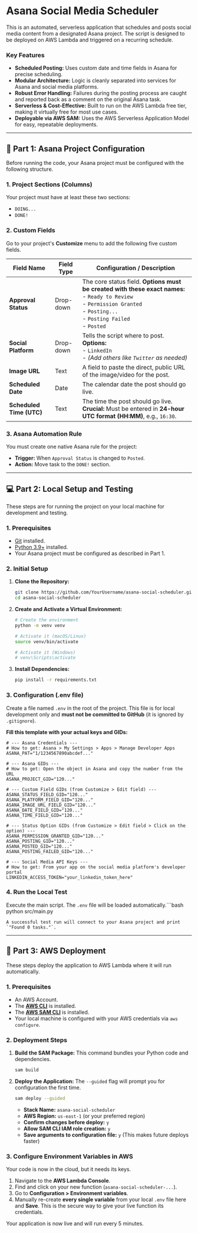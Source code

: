# Asana Social Media Scheduler

This is an automated, serverless application that schedules and posts social media content from a designated Asana project. The script is designed to be deployed on AWS Lambda and triggered on a recurring schedule.

### Key Features
- **Scheduled Posting:** Uses custom date and time fields in Asana for precise scheduling.
- **Modular Architecture:** Logic is cleanly separated into services for Asana and social media platforms.
- **Robust Error Handling:** Failures during the posting process are caught and reported back as a comment on the original Asana task.
- **Serverless & Cost-Effective:** Built to run on the AWS Lambda free tier, making it virtually free for most use cases.
- **Deployable via AWS SAM:** Uses the AWS Serverless Application Model for easy, repeatable deployments.

***

## 📝 Part 1: Asana Project Configuration

Before running the code, your Asana project must be configured with the following structure.

### 1. Project Sections (Columns)
Your project must have at least these two sections:
- `DOING...`
- `DONE!`

### 2. Custom Fields
Go to your project's **Customize** menu to add the following five custom fields.

| Field Name             | Field Type  | Configuration / Description                                                                   |
| ---------------------- | ----------- | --------------------------------------------------------------------------------------------- |
| **Approval Status**    | Drop-down   | The core status field. **Options must be created with these exact names:**<br>- `Ready to Review`<br>- `Permission Granted`<br>- `Posting...`<br>- `Posting Failed`<br>- `Posted` |
| **Social Platform**    | Drop-down   | Tells the script where to post. **Options:**<br>- `LinkedIn` <br>- *(Add others like `Twitter` as needed)* |
| **Image URL**          | Text        | A field to paste the direct, public URL of the image/video for the post.                        |
| **Scheduled Date**     | Date        | The calendar date the post should go live.                                                     |
| **Scheduled Time (UTC)**| Text        | The time the post should go live. **Crucial:** Must be entered in **24-hour UTC format (HH:MM)**, e.g., `16:30`. |

### 3. Asana Automation Rule
You must create one native Asana rule for the project:
- **Trigger:** When `Approval Status` is changed to `Posted`.
- **Action:** Move task to the `DONE!` section.

***

## 💻 Part 2: Local Setup and Testing

These steps are for running the project on your local machine for development and testing.

### 1. Prerequisites
- [Git](https://git-scm.com/downloads) installed.
- [Python 3.9+](https://www.python.org/downloads/) installed.
- Your Asana project must be configured as described in Part 1.

### 2. Initial Setup
1.  **Clone the Repository:**
    ```bash
    git clone https://github.com/YourUsername/asana-social-scheduler.git
    cd asana-social-scheduler
    ```

2.  **Create and Activate a Virtual Environment:**
    ```bash
    # Create the environment
    python -m venv venv
    
    # Activate it (macOS/Linux)
    source venv/bin/activate
    
    # Activate it (Windows)
    # venv\Scripts\activate
    ```

3.  **Install Dependencies:**
    ```bash
    pip install -r requirements.txt
    ```

### 3. Configuration (.env file)
Create a file named `.env` in the root of the project. This file is for local development only and **must not be committed to GitHub** (it is ignored by `.gitignore`).

**Fill this template with your actual keys and GIDs:**
```
# --- Asana Credentials ---
# How to get: Asana > My Settings > Apps > Manage Developer Apps
ASANA_PAT="1/1234567890abcdef..."

# --- Asana GIDs ---
# How to get: Open the object in Asana and copy the number from the URL
ASANA_PROJECT_GID="120..."

# --- Custom Field GIDs (from Customize > Edit field) ---
ASANA_STATUS_FIELD_GID="120..."
ASANA_PLATFORM_FIELD_GID="120..."
ASANA_IMAGE_URL_FIELD_GID="120..."
ASANA_DATE_FIELD_GID="120..."
ASANA_TIME_FIELD_GID="120..."

# --- Status Option GIDs (from Customize > Edit field > Click on the option) ---
ASANA_PERMISSION_GRANTED_GID="120..."
ASANA_POSTING_GID="120..."
ASANA_POSTED_GID="120..."
ASANA_POSTING_FAILED_GID="120..."

# --- Social Media API Keys ---
# How to get: From your app on the social media platform's developer portal
LINKEDIN_ACCESS_TOKEN="your_linkedin_token_here"
```

### 4. Run the Local Test
Execute the main script. The `.env` file will be loaded automatically.```bash
python src/main.py
```
A successful test run will connect to your Asana project and print `"Found 0 tasks."`.
```
***

## 🚀 Part 3: AWS Deployment

These steps deploy the application to AWS Lambda where it will run automatically.

### 1. Prerequisites
- An AWS Account.
- The **[AWS CLI](https://docs.aws.amazon.com/cli/latest/userguide/getting-started-install.html)** is installed.
- The **[AWS SAM CLI](https://docs.aws.amazon.com/serverless-application-model/latest/developerguide/install-sam-cli.html)** is installed.
- Your local machine is configured with your AWS credentials via `aws configure`.

### 2. Deployment Steps
1.  **Build the SAM Package:** This command bundles your Python code and dependencies.
    ```bash
    sam build
    ```
2.  **Deploy the Application:** The `--guided` flag will prompt you for configuration the first time.
    ```bash
    sam deploy --guided
    ```
    - **Stack Name:** `asana-social-scheduler`
    - **AWS Region:** `us-east-1` (or your preferred region)
    - **Confirm changes before deploy:** `y`
    - **Allow SAM CLI IAM role creation:** `y`
    - **Save arguments to configuration file:** `y` (This makes future deploys faster)

### 3. Configure Environment Variables in AWS
Your code is now in the cloud, but it needs its keys.
1.  Navigate to the **AWS Lambda Console**.
2.  Find and click on your new function (`asana-social-scheduler-...`).
3.  Go to **Configuration > Environment variables**.
4.  Manually re-create **every single variable** from your local `.env` file here and **Save**. This is the secure way to give your live function its credentials.

Your application is now live and will run every 5 minutes.
